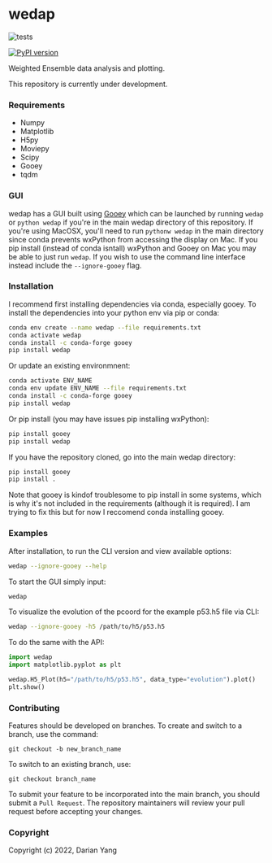wedap
===========================
![tests](https://github.com/darianyang/fluorelax/actions/workflows/test.yml/badge.svg)

[![PyPI version](https://badge.fury.io/py/wedap.svg)](https://badge.fury.io/py/wedap)

Weighted Ensemble data analysis and plotting.

This repository is currently under development.

### Requirements

- Numpy
- Matplotlib
- H5py
- Moviepy
- Scipy
- Gooey
- tqdm

### GUI

wedap has a GUI built using [Gooey](https://github.com/chriskiehl/Gooey) which can be launched by running `wedap` or `python wedap` if you're in the main wedap directory of this repository. If you're using MacOSX, you'll need to run `pythonw wedap` in the main directory since conda prevents wxPython from accessing the display on Mac. If you pip install (instead of conda isntall) wxPython and Gooey on Mac you may be able to just run `wedap`. If you wish to use the command line interface instead include the `--ignore-gooey` flag.

### Installation
I recommend first installing dependencies via conda, especially gooey.
To install the dependencies into your python env via pip or conda:
``` bash
conda env create --name wedap --file requirements.txt
conda activate wedap
conda install -c conda-forge gooey
pip install wedap
```
Or update an existing environmnent:
``` bash
conda activate ENV_NAME
conda env update ENV_NAME --file requirements.txt
conda install -c conda-forge gooey
pip install wedap
```
Or pip install (you may have issues pip installing wxPython):
``` bash
pip install gooey
pip install wedap
```
If you have the repository cloned, go into the main wedap directory:
``` bash
pip install gooey
pip install .
```

Note that gooey is kindof troublesome to pip install in some systems, which is why it's not included in the requirements (although it is required). I am trying to fix this but for now I reccomend conda installing gooey.

### Examples

After installation, to run the CLI version and view available options:
``` bash
wedap --ignore-gooey --help
```
To start the GUI simply input:
``` bash
wedap
```
To visualize the evolution of the pcoord for the example p53.h5 file via CLI:
``` bash
wedap --ignore-gooey -h5 /path/to/h5/p53.h5
```
To do the same with the API:
``` Python
import wedap
import matplotlib.pyplot as plt

wedap.H5_Plot(h5="/path/to/h5/p53.h5", data_type="evolution").plot()
plt.show()
```
### Contributing

Features should be developed on branches. To create and switch to a branch, use the command:

`git checkout -b new_branch_name`

To switch to an existing branch, use:

`git checkout branch_name`

To submit your feature to be incorporated into the main branch, you should submit a `Pull Request`. The repository maintainers will review your pull request before accepting your changes.

### Copyright

Copyright (c) 2022, Darian Yang
